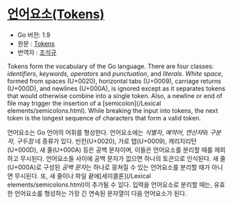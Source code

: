 # [언어요소(Tokens)](#tokens)

* Go 버전: 1.9
* 원문 : [Tokens](https://golang.org/ref/spec#Tokens)
* 번역자 : [조석규](@ezaurum)

Tokens form the vocabulary of the Go language. There are four classes: *identifiers*, *keywords*, *operators* and *punctuation*, and *literals*. *White space*, formed from spaces (U+0020), horizontal tabs (U+0009), carriage returns (U+000D), and newlines (U+000A), is ignored except as it separates tokens that would otherwise combine into a single token. Also, a newline or end of file may trigger the insertion of a [semicolon](/Lexical elements/semicolons.html). While breaking the input into tokens, the next token is the longest sequence of characters that form a valid token.

언어요소는 Go 언어의 어휘를 형성한다. 언어요소에는 *식별자*, *예약어*, *연산자*와 *구분자*, *구두점* 네 종류가 있다. 빈칸(U+0020), 가로 탭(U+0009), 캐리지리턴(U+000D), 새 줄(U+000A) 등은 공백 문자이며, 이들은 언어요소를 분리할 때를 제외하고 무시된다. 언어요소들 사이에 공백 문자가 없으면 하나의 토큰으로 인식된다. 새 줄(U+000A)로 구성된 *공백 문자*는 하나로 뭉쳐질 수 있는 언어요소를 분리할 때가 아니면 무시된다. 또, 새 줄이나 파일 끝에[세미콜론](/Lexical elements/semicolons.html)이 추가될 수 있다. 입력을 언어요소로 분리할 때는, 유효한 언어요소를 형성하는 가장 긴 연속된 문자열이 다음 언어요소가 된다.
